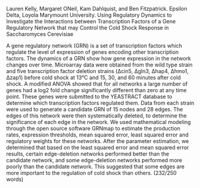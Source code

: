 Lauren Kelly, Margaret ONeil, Kam Dahlquist, and Ben Fitzpatrick. Epsilon Delta, Loyola Marymount University.  Using Regulatory Dynamics to Investigate the Interactions between Transcription Factors of a Gene Regulatory Network that may Control the Cold Shock Response in Saccharomyces Cerevisiae



A gene regulatory network (GRN) is a set of transcription factors which regulate the level of expression of genes encoding other transcription factors. The dynamics of a GRN show how gene expression in the network changes over time. Microarray data were obtained from the wild type strain and five transcription factor deletion strains (Δcin5, Δgln3, Δhap4, Δhmo1, Δzap1) before cold shock at 13°C and 15, 30, and 60 minutes after cold shock. A modified ANOVA showed that for all networks a large number of genes had a log2 fold change significantly different than zero at any time point. These genes were submitted to the YEASTRACT database to determine which transcription factors regulated them. Data from each strain were used to generate a candidate GRN of 15 nodes and 28 edges. The edges of this network were then systematically deleted, to determine the significance of each edge in the network. We used mathematical modeling through the open source software GRNmap to estimate the production rates, expression thresholds, mean squared error, least squared error and regulatory weights for these networks. After the parameter estimation, we determined that based on the least squared error and mean squared error results, certain edge-deletion networks performed better than the candidate network, and some edge-deletion networks performed more poorly than the candidate network. This suggested that some edges are more important to the regulation of cold shock than others. 
(232/250 words)
